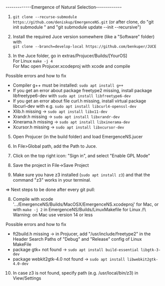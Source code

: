 -------------Emergence of Natural Selection-------------

1. ```git clone --recurse-submodule https://github.com/deniskup/EmergenceNS.git``` (or after clone, do "git init submodule " and "git submodule update --init --recursive")

2. Install the required Juce version somewhere (like a "Software" folder) with <br>
 ```git clone --branch=develop-local https://github.com/benkuper/JUCE```

3. In the Juce folder, go in extras/Projucer/Builds/[YourOS] <br>
   For Linux ```make -j 4```<br>
   For Mac open  Projucer.xcodeproj with xcode and compile<br>

Possible errors and how to fix

   - Compiler g++ must be installed:  ```sudo apt install g++```
   - If you get an error about package freetype2 missing, install package libfreetype6-dev with ```sudo apt install libfreetype6-dev```
   - If you get an error about file curl.h missing, install virtual package libcurl-dev with e.g. ```sudo apt install libcurl4-openssl-dev```
   - Xlib.h missing  ->  ```sudo apt install libx11-dev```
   - Xrandr.h missing  ->  ```sudo apt install libxrandr-dev```
   - Xinerama.h missing  ->  ```sudo apt install libxinerama-dev```
   - Xcursor.h missing  ->  ```sudo apt install libxcursor-dev```
 
   
5. Open Projucer (in the build folder) and load EmergenceNS.jucer<br>

6. In File>Global path, add the Path to Juce.

7. Click on the top right icon: "Sign in", and select "Enable GPL Mode"

8. Save the project in File->Save Project

9. Make sure you have z3 installed (```sudo apt install z3```) and that the command "z3" works in your terminal.

=> Next steps to be done after every git pull:

8. Compile with xcode '.../EmergenceNS/Builds/MacOSX/EmergenceNS.xcodeproj' for Mac, or with ```make -j 2``` in EmergenceNS/Builds/LinuxMakefile for Linux
/!\ Warning: on Mac use version 14 or less

Possible errors and how to fix

   - ft2build.h missing  ->  in Projucer, add "/usr/include/freetype2" in the Header Search Paths of "Debug" and "Release" config of Linux MakeFile
   - package gtk+ not found -> ```sudo apt install build-essential libgtk-3-dev```
   - package webkit2gtk-4.0 not found -> ```sudo apt install libwebkit2gtk-4.0-dev```
     
10. In case z3 is not found, specify path (e.g. /usr/local/bin/z3) in View/Settings



